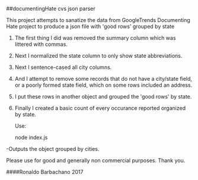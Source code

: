 ##documentingHate cvs json parser


This project attempts to sanatize the data from GoogleTrends Documenting Hate project to produce a json file with 'good rows' grouped by state

1) The first thing I did was removed the summary column which was littered with commas.

2) Next I normalized the state column to only show state abbreviations.

3) Next I sentence-cased all city columns.

4) And I attempt to remove some records that do not have a city/state field, or a poorly formed state field, which on some
	rows included an address.

5) I put these rows in another object and grouped the 'good rows' by state.

6) Finally I created a basic count of every occurance reported organized by state.


	Use:

	node index.js <CvsToParse>

-Outputs the object grouped by cities.



Please use for good and generally non commercial purposes. Thank you.
	
####Ronaldo Barbachano 2017
